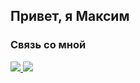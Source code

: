 ## Привет, я Максим  
  






### Связь со мной  

<a href="https://t.me/MVFedchenko">
<img src=https://img.shields.io/badge/Telegram-2CA5E0%3F?style=for-the-badge&logo=Telegram&color=gray&link=https%3A%2F%2Ft.me%2FMVFedchenko>
</a>

<a href="https://vk.com/51mvfedchenko">
<img src=https://img.shields.io/badge/-Vkontakte-003f5c?style=for-the-badge&logo=Vk&color=gray&link=https%3A%2F%2Fvk.com%2F51mvfedchenko>
</a>  

